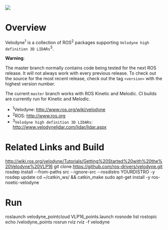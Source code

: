 [![](https://github.com/ros-drivers/velodyne/workflows/Basic%20Build%20Workflow/badge.svg)](https://github.com/ros-drivers/velodyne/actions)

Overview
========

Velodyne<sup>1</sup> is a collection of ROS<sup>2</sup> packages supporting `Velodyne high
definition 3D LIDARs`<sup>3</sup>.

**Warning**:

  The master branch normally contains code being tested for the next
  ROS release.  It will not always work with every previous release.
  To check out the source for the most recent release, check out the
  tag `<version>` with the highest version number.

The current ``master`` branch works with ROS Kinetic and Melodic.
CI builds are currently run for Kinetic and Melodic.

- <sup>1</sup>Velodyne: http://www.ros.org/wiki/velodyne
- <sup>2</sup>ROS: http://www.ros.org
- <sup>3</sup>`Velodyne high definition 3D LIDARs`: http://www.velodynelidar.com/lidar/lidar.aspx

# Related Links and Build
http://wiki.ros.org/velodyne/Tutorials/Getting%20Started%20with%20the%20Velodyne%20VLP16
git clone https://github.com/ros-drivers/velodyne.git
rosdep install --from-paths src --ignore-src --rosdistro YOURDISTRO -y
rosdep update
cd ~/catkin_ws/ && catkin_make
sudo apt-get install -y ros-noetic-velodyne

# Run
roslaunch velodyne_pointcloud VLP16_points.launch
rosnode list
rostopic echo /velodyne_points
rosrun rviz rviz -f velodyne
